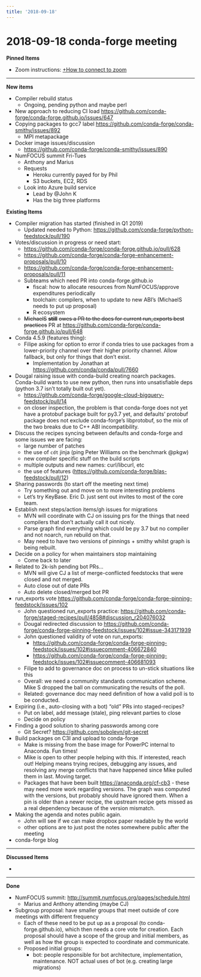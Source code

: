 ```yaml
---
title: '2018-09-18'
---
```

# 2018-09-18 conda-forge meeting
**Pinned Items**

- Zoom instructions: [+How to connect to zoom](https://paper.dropbox.com/doc/How-to-connect-to-zoom-odl94oveHyiRv6UqTtZE5) 
----------

**New items**

- Compiler rebuild status
    - Ongoing, pending python and maybe perl
- New approach to reducing CI load https://github.com/conda-forge/conda-forge.github.io/issues/647
- Copying packages to gcc7 label https://github.com/conda-forge/conda-smithy/issues/892
    - MPI metapackage
- Docker image issues/discussion
    - https://github.com/conda-forge/conda-smithy/issues/890
- NumFOCUS summit Fri-Tues
    - Anthony and Marius
    - Requests
        - Heroku currently payed for by Phil
        - S3 buckets, EC2, RDS
    - Look into Azure build service
        - Lead by @John K 
        - Has the big three platforms

**Existing Items**

- Compiler migration has started (finished in Q1 2019)
    - Updated needed to Python: https://github.com/conda-forge/python-feedstock/pull/190
- Votes/discussion in progress or need start:
    - https://github.com/conda-forge/conda-forge.github.io/pull/628
    - https://github.com/conda-forge/conda-forge-enhancement-proposals/pull/10
    - https://github.com/conda-forge/conda-forge-enhancement-proposals/pull/11
    - Subteams which need PR into conda-forge.github.io
        - fiscal: how to allocate resources from NumFOCUS/approve expenditures periodically
        - toolchain: compilers, when to update to new ABI’s (MichaelS needs to put up proposal)
        - R ecosystem
    - ~~MichaelS~~ ~~**still**~~ ~~owes a PR to the docs for current run_exports best practices~~ PR at https://github.com/conda-forge/conda-forge.github.io/pull/648
- Conda 4.5.9 (features thing):
    - Filipe asking for option to error if conda tries to use packages from a lower-priority channel over their higher priority channel.  Allow fallback, but only for things that don’t exist.
        - Implementation by Jonathan at https://github.com/conda/conda/pull/7660
- Dougal raising issue with conda-build creating noarch packages.  Conda-build wants to use new python, then runs into unsatisfiable deps (python 3.7 isn’t totally built out yet).
    - https://github.com/conda-forge/google-cloud-bigquery-feedstock/pull/14
    - on closer inspection, the problem is that conda-forge does not yet have a protobuf package built for py3.7 yet, and defaults’ protobuf package does not exclude conda-forge’s libprotobuf, so the mix of the two breaks due to C++ ABI incompatibility.
- Discuss the recipes syncing between defaults and conda-forge and some issues we are facing:
    - large number of patches
    - the use of `cdt` jinja (ping Peter Williams on the benchmark @pkgw)
    - new compiler specific stuff on the build scripts
    - multiple outputs and new names: curl/libcurl, etc
    - the use of features (https://github.com/conda-forge/blas-feedstock/pull/12)
- Sharing passwords (to start off the meeting next time)
    - Try something out and move on to more interesting problems
    - Let’s try KeyBase. Eric D. just sent out invites to most of the core team.
- Establish next steps/action items/gh issues for migrations
    - MVN will coordinate with CJ on issuing prs for the things that need compilers that don’t actually call it out nicely.
    - Parse graph find everything which could be py 3.7 but no compiler and not noarch, run rebuild on that.
    - May need to have two versions of pinnings + smithy whilst graph is being rebuilt.
- Decide on a policy for when maintainers stop maintaining
    - Come back to later
- Related to 2k-ish pending bot PRs…
    - MVN will give CJ a list of merge-conflicted feedstocks that were closed and not merged.
    - Auto close out of date PRs
    - Auto delete closed/merged bot PR
- run_exports vote https://github.com/conda-forge/conda-forge-pinning-feedstock/issues/102
    - John questioned run_exports practice: https://github.com/conda-forge/staged-recipes/pull/4858#discussion_r204076032
    - Dougal redirected discussion to https://github.com/conda-forge/conda-forge-pinning-feedstock/issues/102#issue-343171939
    - John questioned validity of vote on run_exports: 
        - https://github.com/conda-forge/conda-forge-pinning-feedstock/issues/102#issuecomment-406672840
        - https://github.com/conda-forge/conda-forge-pinning-feedstock/issues/102#issuecomment-406681093
    - Filipe to add to governance doc on process to un-stick situations like this
    - Overall: we need a community standards communication scheme.  Mike S dropped the ball on communicating the results of the poll.
    - Related: governance doc may need definition of how a valid poll is to be conducted.
- Expiring (i.e., auto-closing with a bot) “old” PRs into staged-recipes?
    - Put on label, add message (stale), ping relevant parties to close 
    - Decide on policy
- Finding a good solution to sharing passwords among core
    - Git Secret? https://github.com/sobolevn/git-secret
- Build packages on C3I and upload to conda-forge
    - Make is missing from the base image for PowerPC internal to Anaconda. Fun times!
    - Mike is open to other people helping with this.  If interested, reach out!  Helping means trying recipes, debugging any issues, and resolving any merge conflicts that have happened since Mike pulled them in last.  Moving target.
    - Packages that have been built https://anaconda.org/cf-cb3 - these may need more work regarding versions.  The graph was computed with the versions, but probably should have ignored them.  When a pin is older than a newer recipe, the upstream recipe gets missed as a real dependency because of the version mismatch.
- Making the agenda and notes public again.
    - John will see if we can make dropbox paper readable by the world
    - other options are to just post the notes somewhere public after the meeting
- conda-forge blog
----------

**Discussed Items**

- 
----------

**Done**

- NumFOCUS summit: http://summit.numfocus.org/pages/schedule.html
    - Marius and Anthony attending (maybe CJ)
- Subgroup proposal: have smaller groups that meet outside of core meetings with different frequency
    - Each of these need to be put up as a proposal (to conda-forge.github.io), which then needs a core vote for creation.  Each proposal should have a scope of the group and initial members, as well as how the group is expected to coordinate and communicate.
    - Proposed initial groups:
        - bot: people responsible for bot architecture, implementation, maintenance.  NOT actual uses of bot (e.g. creating large migrations)

